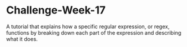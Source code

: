 # Challenge-Week-17
A tutorial that explains how a specific regular expression, or regex, functions by breaking down each part of the expression and describing what it does. 
